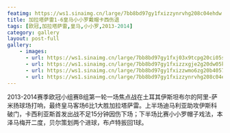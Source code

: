 ```yaml
---
featimg: https://ws1.sinaimg.cn/large/7bb8bd97gy1fxizzynrvhg208c04ehdw.gif
title: 加拉塔萨雷1-6皇马小小罗戴帽卡西伤退
tags: [欧冠,加拉塔萨雷,皇马,小小罗,2013-2014]
category: gallery
layout: post-full
gallery:
    - images:
      - url: https://ws1.sinaimg.cn/large/7bb8bd97gy1fxj03x9tcpg20ci05se83.gif
      - url: https://ws1.sinaimg.cn/large/7bb8bd97gy1fxizzxgje2g20dw05kb2c.gif
      - url: https://ws1.sinaimg.cn/large/7bb8bd97gy1fxizzwmo6zg20b4057x6r.gif
      - url: https://ws1.sinaimg.cn/large/7bb8bd97gy1fxizzynrvhg208c04ehdw.gif
---
```


2013-2014赛季欧冠小组赛B组第一轮一场焦点战在土耳其伊斯坦布尔的阿里-萨米扬球场打响，最终皇马客场6比1大胜加拉塔萨雷。上半场迪马利亚助攻伊斯科破门，卡西利亚斯首发出战不足15分钟因伤下场；下半场比赛小小罗帽子戏法，本泽马梅开二度，贝尔策划两个进球，布卢特扳回1球。